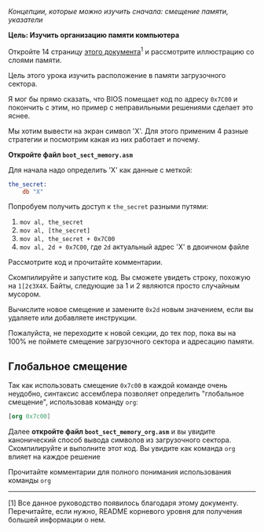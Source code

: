 *Концепции, которые можно изучить сначала: смещение памяти, указатели*

**Цель: Изучить организацию памяти компьютера**

Откройте 14 страницу [этого документа](http://www.cs.bham.ac.uk/~exr/lectures/opsys/10_11/lectures/os-dev.pdf)<sup>1</sup>
и рассмотрите иллюстрацию со слоями памяти.

Цель этого урока изучить расположение в памяти загрузочного сектора.

Я мог бы прямо сказать, что BIOS помещает код по адресу `0x7C00` и покончить с этим, но пример с неправильными решениями
сделает это яснее.

Мы хотим вывести на экран символ 'X'. Для этого применим 4 разные стратегии и посмотрим какая из них работает и почему.

**Откройте файл `boot_sect_memory.asm`**

Для начала надо определить 'X' как данные с меткой:
```nasm
the_secret:
    db "X"
```
Попробуем получить доступ к `the_secret` разными путями:

1. `mov al, the_secret`
2. `mov al, [the_secret]`
3. `mov al, the_secret + 0x7C00`
4. `mov al, 2d + 0x7C00`, где `2d` актуальный адрес 'X' в двоичном файле

Рассмотрите код и прочитайте комментарии.

Скомпилируйте и запустите код. Вы сможете увидеть строку, похожую на `1[2¢3X4X`. Байты, следующие за 1 и 2 являются
просто случайным мусором.

Вычислите новое смещение и замените `0x2d` новым значением, если вы удаляете или добавляете инструкции.

Пожалуйста, не переходите к новой секции, до тех пор, пока вы на 100% не поймете смещение загрузочного сектора и
адресацию памяти.

Глобальное смещение
-----------------

Так как использовать смещение `0x7c00` в каждой команде очень неудобно, синтаксис ассемблера позволяет определить 
"глобальное смещение", использовав команду `org`:

```nasm
[org 0x7c00]
```

Далее **откройте файл `boot_sect_memory_org.asm`** и вы увидите канонический способ вывода символов из загрузочного
сектора. Скомпилируйте и выполните этот код. Вы увидите как команда `org` влияет на каждое решение

Прочитайте комментарии для полного понимания использования команды `org`

-----

[1] Все данное руководство появилось благодаря этому документу. Перечитайте, если нужно, README корневого уровня
для получения большей информации о нем.
